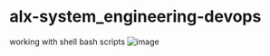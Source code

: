 # alx-system_engineering-devops
working with shell bash scripts 
![image](https://github.com/mainangaruiya/alx-system_engineering-devops/assets/100405059/6721b869-2f7f-4c7a-9ddd-bb5538462208)
